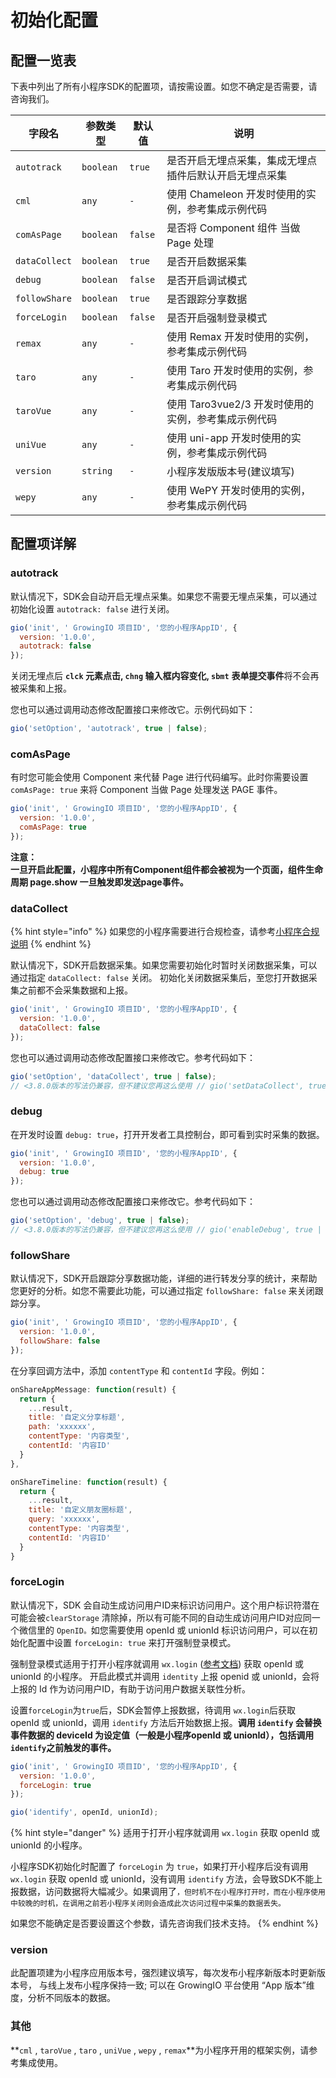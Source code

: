 # 初始化配置

## 配置一览表[​](http://localhost:3000/growingio-sdk-docs/docs/miniprogram/3.8/initSettings#%E9%85%8D%E7%BD%AE%E4%B8%80%E8%A7%88%E8%A1%A8) <a href="#pei-zhi-yi-lan-biao" id="pei-zhi-yi-lan-biao"></a>

下表中列出了所有小程序SDK的配置项，请按需设置。如您不确定是否需要，请咨询我们。

| **字段名**       | **参数类型**  | **默认值** | **说明**                           |
| ------------- | --------- | ------- | -------------------------------- |
| `autotrack`   | `boolean` | `true`  | 是否开启无埋点采集，集成无埋点插件后默认开启无埋点采集      |
| `cml`         | `any`     | `-`     | 使用 Chameleon 开发时使用的实例，参考集成示例代码   |
| `comAsPage`   | `boolean` | `false` | 是否将 Component 组件 当做 Page 处理      |
| `dataCollect` | `boolean` | `true`  | 是否开启数据采集                         |
| `debug`       | `boolean` | `false` | 是否开启调试模式                         |
| `followShare` | `boolean` | `true`  | 是否跟踪分享数据                         |
| `forceLogin`  | `boolean` | `false` | 是否开启强制登录模式                       |
| `remax`       | `any`     | `-`     | 使用 Remax 开发时使用的实例，参考集成示例代码       |
| `taro`        | `any`     | `-`     | 使用 Taro 开发时使用的实例，参考集成示例代码        |
| `taroVue`     | `any`     | `-`     | 使用 Taro3vue2/3 开发时使用的实例，参考集成示例代码 |
| `uniVue`      | `any`     | `-`     | 使用 uni-app 开发时使用的实例，参考集成示例代码     |
| `version`     | `string`  | `-`     | 小程序发版版本号(建议填写)                   |
| `wepy`        | `any`     | `-`     | 使用 WePY 开发时使用的实例，参考集成示例代码        |

## 配置项详解[​](http://localhost:3000/growingio-sdk-docs/docs/miniprogram/3.8/initSettings#%E9%85%8D%E7%BD%AE%E9%A1%B9%E8%AF%A6%E8%A7%A3) <a href="#pei-zhi-xiang-xiang-jie" id="pei-zhi-xiang-xiang-jie"></a>

### autotrack[​](http://localhost:3000/growingio-sdk-docs/docs/miniprogram/3.8/initSettings#autotrack) <a href="#autotrack" id="autotrack"></a>

默认情况下，SDK会自动开启无埋点采集。如果您不需要无埋点采集，可以通过初始化设置 `autotrack: false` 进行关闭。

```javascript
gio('init', ' GrowingIO 项目ID', '您的小程序AppID', {
  version: '1.0.0',
  autotrack: false  
});
```

关闭无埋点后 **`clck` 元素点击, `chng` 输入框内容变化, `sbmt`** **表单提交事件**将不会再被采集和上报。

您也可以通过调用动态修改配置接口来修改它。示例代码如下：

```javascript
gio('setOption', 'autotrack', true | false);
```

### comAsPage[​](http://localhost:3000/growingio-sdk-docs/docs/miniprogram/3.8/initSettings#comaspage) <a href="#comaspage" id="comaspage"></a>

有时您可能会使用 Component 来代替 Page 进行代码编写。此时你需要设置 `comAsPage: true` 来将 Component 当做 Page 处理发送 PAGE 事件。

```javascript
gio('init', ' GrowingIO 项目ID', '您的小程序AppID', {
  version: '1.0.0',
  comAsPage: true  
});
```

**注意：**\
**一旦开启此配置，小程序中所有Component组件都会被视为一个页面，组件生命周期 page.show 一旦触发即发送page事件。**

### dataCollect <a href="#datacollect" id="datacollect"></a>

{% hint style="info" %}
如果您的小程序需要进行合规检查，请参考[小程序合规说明](https://docs.growingio.com/v3/developer-manual/sdkintegrated/compliance/xiao-cheng-xu-sdk-he-gui-shuo-ming)
{% endhint %}

默认情况下，SDK开启数据采集。如果您需要初始化时暂时关闭数据采集，可以通过指定 `dataCollect: false` 关闭。 初始化关闭数据采集后，至您打开数据采集之前都不会采集数据和上报。

```javascript
gio('init', ' GrowingIO 项目ID', '您的小程序AppID', {
  version: '1.0.0',
  dataCollect: false  
});
```

您也可以通过调用动态修改配置接口来修改它。参考代码如下：

```javascript
gio('setOption', 'dataCollect', true | false);
// <3.8.0版本的写法仍兼容，但不建议您再这么使用 // gio('setDataCollect', true | false);
```

### debug[​](http://localhost:3000/growingio-sdk-docs/docs/miniprogram/3.8/initSettings#debug) <a href="#debug" id="debug"></a>

在开发时设置 `debug: true`，打开开发者工具控制台，即可看到实时采集的数据。

```javascript
gio('init', ' GrowingIO 项目ID', '您的小程序AppID', {
  version: '1.0.0',
  debug: true 
});
```

您也可以通过调用动态修改配置接口来修改它。参考代码如下：

```javascript
gio('setOption', 'debug', true | false);
// <3.8.0版本的写法仍兼容，但不建议您再这么使用 // gio('enableDebug', true | false);
```

### followShare[​](http://localhost:3000/growingio-sdk-docs/docs/miniprogram/3.8/initSettings#followshare) <a href="#followshare" id="followshare"></a>

默认情况下，SDK开启跟踪分享数据功能，详细的进行转发分享的统计，来帮助您更好的分析。如您不需要此功能，可以通过指定 `followShare: false` 来关闭跟踪分享。

```javascript
gio('init', ' GrowingIO 项目ID', '您的小程序AppID', {
  version: '1.0.0',
  followShare: false  
});
```

在分享回调方法中，添加 `contentType` 和 `contentId` 字段。例如：

```javascript
onShareAppMessage: function(result) {
  return {
    ...result,
    title: '自定义分享标题',
    path: 'xxxxxx',
    contentType: '内容类型',
    contentId: '内容ID'
  }
},

onShareTimeline: function(result) {
  return {
    ...result,
    title: '自定义朋友圈标题',
    query: 'xxxxxx',
    contentType: '内容类型',
    contentId: '内容ID'
  }
}
```

### forceLogin <a href="#forcelogin" id="forcelogin"></a>

默认情况下，SDK 会自动生成访问用户ID来标识访问用户。这个用户标识符潜在可能会被`clearStorage` 清除掉，所以有可能不同的自动生成访问用户ID对应同一个微信里的 `OpenID。`如您需要使用 openId 或 unionId 标识访问用户，可以在初始化配置中设置 `forceLogin: true` 来打开强制登录模式。

强制登录模式适用于打开小程序就调用 `wx.login` ([参考文档](https://developers.weixin.qq.com/miniprogram/dev/api/open-api/login/wx.login.html)) 获取 openId 或 unionId 的小程序。 开启此模式并调用 `identity` 上报 openid 或 unionId，会将上报的 Id 作为访问用户ID，有助于访问用户数据关联性分析。

设置`forceLogin`为`true`后，SDK会暂停上报数据，待调用 `wx.login`后获取 openId 或 unionId，调用 `identify` 方法后开始数据上报。**调用 `identify` 会替换事件数据的 deviceId 为设定值（一般是小程序openId 或 unionId），包括调用`identify`之前触发的事件。**

```javascript
gio('init', ' GrowingIO 项目ID', '您的小程序AppID', {
  version: '1.0.0',
  forceLogin: true 
});
```

```javascript
gio('identify', openId, unionId);
```

{% hint style="danger" %}
适用于打开小程序就调用 `wx.login` 获取 openId 或 unionId 的小程序。

小程序SDK初始化时配置了 `forceLogin` 为 `true`，如果打开小程序后没有调用 `wx.login` 获取 openId 或 unionId，没有调用 `identify` 方法，会导致SDK不能上报数据，访问数据将大幅减少。如果调用了`，但时机不在小程序打开时，而在小程序使用中较晚的时机，在调用之前若小程序关闭则会造成此次访问过程中采集的数据丢失。`

如果您不能确定是否要设置这个参数，请先咨询我们技术支持。
{% endhint %}

### version <a href="#qi-ta" id="qi-ta"></a>

此配置项建为小程序应用版本号，强烈建议填写，每次发布小程序新版本时更新版本号， 与线上发布小程序保持一致; 可以在 GrowingIO 平台使用 “App 版本”维度，分析不同版本的数据。

### 其他[​](http://localhost:3000/growingio-sdk-docs/docs/miniprogram/3.8/initSettings#%E5%85%B6%E4%BB%96) <a href="#qi-ta" id="qi-ta"></a>

**`cml` , `taroVue` , `taro` , `uniVue` , `wepy` , `remax`**为小程序开用的框架实例，请参考集成使用。
